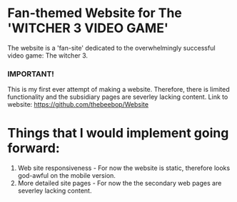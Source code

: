 # Fan-themed Website for The 'WITCHER 3 VIDEO GAME'
The website is a 'fan-site' dedicated to the overwhelmingly successful video game: The witcher 3.

### IMPORTANT!
This is my first ever attempt of making a website. Therefore, there is limited functionality and the subsidiary pages are severley lacking content.
Link to website: https://github.com/thebeebop/Website

# Things that I would implement going forward:
1. Web site responsiveness - For now the website is static, therefore looks god-awful on the mobile version.  
2. More detailed site pages - For now the the secondary web pages are severley lacking content.
